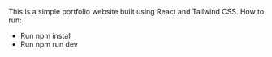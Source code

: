 This is a simple portfolio website built using React and Tailwind CSS. 
How to run:
<ul>
  <li>Run npm install</li>
  <li>Run npm run dev</li>
</ul>
